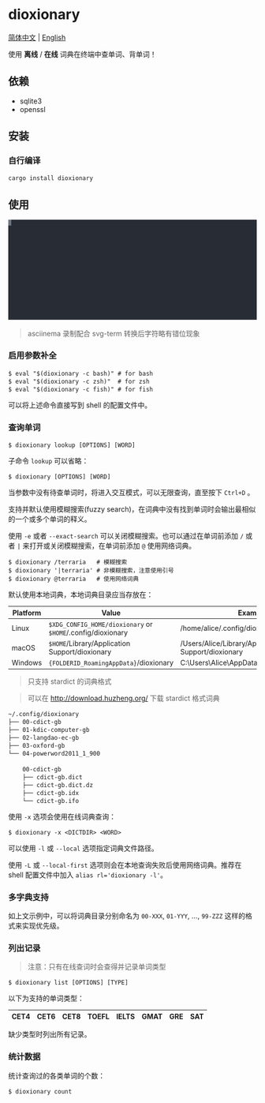 # dioxionary

[简体中文](README.md) | [English](README-en.md)

使用 **离线** / **在线** 词典在终端中查单词、背单词！

## 依赖

- sqlite3
- openssl

## 安装

### 自行编译

```console
cargo install dioxionary
```

## 使用

![demo](images/demo.svg)

> asciinema 录制配合 svg-term 转换后字符略有错位现象

### 启用参数补全

```console
$ eval "$(dioxionary -c bash)" # for bash
$ eval "$(dioxionary -c zsh)"  # for zsh
$ eval "$(dioxionary -c fish)" # for fish
```

可以将上述命令直接写到 shell 的配置文件中。

### 查询单词

```console
$ dioxionary lookup [OPTIONS] [WORD]
```

子命令 `lookup` 可以省略：

```console
$ dioxionary [OPTIONS] [WORD]
```

当参数中没有待查单词时，将进入交互模式，可以无限查询，直至按下 `Ctrl+D` 。

支持并默认使用模糊搜索(fuzzy search)，在词典中没有找到单词时会输出最相似的一个或多个单词的释义。

使用 `-e` 或者 `--exact-search` 可以关闭模糊搜索。也可以通过在单词前添加 `/` 或者 `|` 来打开或关闭模糊搜索，在单词前添加 `@` 使用网络词典。

```console
$ dioxionary /terraria   # 模糊搜索
$ dioxionary '|terraria' # 非模糊搜索，注意使用引号
$ dioxionary @terraria   # 使用网络词典
```

默认使用本地词典，本地词典目录应当存放在：

|Platform | Value                                             | Example                                        |
| ------- | ------------------------------------------------- | ---------------------------------------------- |
| Linux   | `$XDG_CONFIG_HOME/dioxionary` or `$HOME`/.config/dioxionary | /home/alice/.config/dioxionary                      |
| macOS   | `$HOME`/Library/Application Support/dioxionary         | /Users/Alice/Library/Application Support/dioxionary |
| Windows | `{FOLDERID_RoamingAppData}`/dioxionary                 | C:\Users\Alice\AppData\Roaming/dioxionary           |

> 只支持 stardict 的词典格式

> 可以在 http://download.huzheng.org/ 下载 stardict 格式词典

```plain
~/.config/dioxionary
├── 00-cdict-gb
├── 01-kdic-computer-gb
├── 02-langdao-ec-gb
├── 03-oxford-gb
└── 04-powerword2011_1_900

    00-cdict-gb
    ├── cdict-gb.dict
    ├── cdict-gb.dict.dz
    ├── cdict-gb.idx
    └── cdict-gb.ifo
```

使用 `-x` 选项会使用在线词典查询：

```console
$ dioxionary -x <DICTDIR> <WORD>
```

可以使用 `-l` 或 `--local` 选项指定词典文件路径。

使用 `-L` 或 `--local-first` 选项则会在本地查询失败后使用网络词典。推荐在 shell 配置文件中加入 `alias rl='dioxionary -l'`。

### 多字典支持

如上文示例中，可以将词典目录分别命名为 `00-XXX`, `01-YYY`, ..., `99-ZZZ` 这样的格式来实现优先级。

### 列出记录

> 注意：只有在线查词时会查得并记录单词类型

```console
$ dioxionary list [OPTIONS] [TYPE]
```

以下为支持的单词类型：

CET4 | CET6 | CET8 | TOEFL | IELTS | GMAT | GRE | SAT
--- | --- | --- | --- | --- | --- | --- | ---

缺少类型时列出所有记录。

### 统计数据

统计查询过的各类单词的个数：

```console
$ dioxionary count
```

